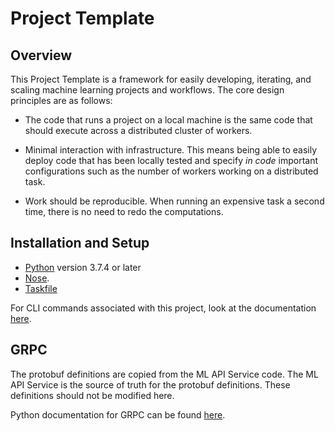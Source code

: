 # Project Template

## Overview

This Project Template is a framework for easily developing, iterating, and
scaling machine learning projects and workflows. The core design principles
are as follows:

- The code that runs a project on a local machine is the same code that should
  execute across a distributed cluster of workers.

- Minimal interaction with infrastructure. This means being able to easily
  deploy code that has been locally tested and specify _in code_ important
  configurations such as the number of workers working on a distributed task.

- Work should be reproducible. When running an expensive task a second time,
  there is no need to redo the computations.

## Installation and Setup

- [Python](https://www.python.org/downloads/) version 3.7.4 or later
- [Nose](https://nose.readthedocs.io/en/latest/).
- [Taskfile](https://taskfile.dev/#/installation)

For CLI commands associated with this project, look at the documentation
[here](./docs/CLI.md).

## GRPC

The protobuf definitions are copied from the ML API Service code. The ML API Service
is the source of truth for the protobuf definitions. These definitions should not be
modified here.

Python documentation for GRPC can be found [here](https://grpc.io/docs/quickstart/python/).
